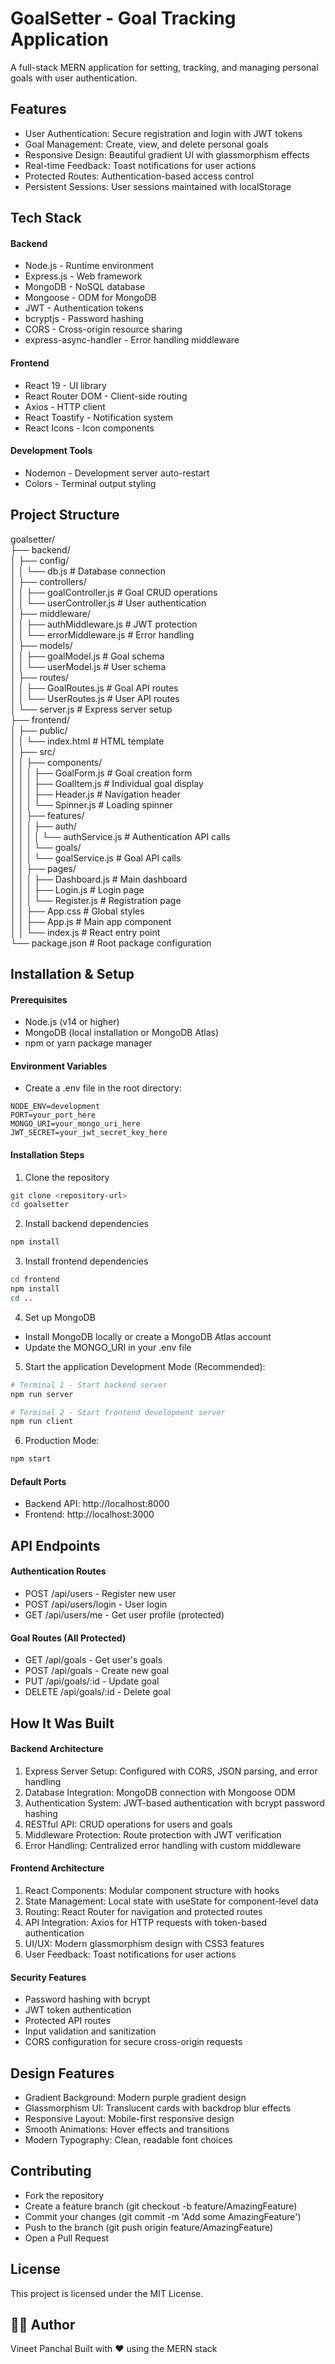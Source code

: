 # GoalSetter - Goal Tracking Application

A full-stack MERN application for setting, tracking, and managing personal goals with user authentication.

## Features

- User Authentication: Secure registration and login with JWT tokens
- Goal Management: Create, view, and delete personal goals
- Responsive Design: Beautiful gradient UI with glassmorphism effects
- Real-time Feedback: Toast notifications for user actions
- Protected Routes: Authentication-based access control
- Persistent Sessions: User sessions maintained with localStorage

## Tech Stack

#### Backend

- Node.js - Runtime environment
- Express.js - Web framework
- MongoDB - NoSQL database
- Mongoose - ODM for MongoDB
- JWT - Authentication tokens
- bcryptjs - Password hashing
- CORS - Cross-origin resource sharing
- express-async-handler - Error handling middleware

#### Frontend

- React 19 - UI library
- React Router DOM - Client-side routing
- Axios - HTTP client
- React Toastify - Notification system
- React Icons - Icon components

#### Development Tools

- Nodemon - Development server auto-restart
- Colors - Terminal output styling

## Project Structure
goalsetter/ <br />
├── backend/ <br />
│   ├── config/ <br />
│   │   └── db.js              # Database connection <br />
│   ├── controllers/ <br />
│   │   ├── goalController.js  # Goal CRUD operations <br />
│   │   └── userController.js  # User authentication <br />
│   ├── middleware/ <br />
│   │   ├── authMiddleware.js  # JWT protection <br />
│   │   └── errorMiddleware.js # Error handling <br />
│   ├── models/ <br />
│   │   ├── goalModel.js       # Goal schema <br />
│   │   └── userModel.js       # User schema <br />
│   ├── routes/ <br />
│   │   ├── GoalRoutes.js      # Goal API routes <br />
│   │   └── UserRoutes.js      # User API routes <br />
│   └── server.js              # Express server setup <br />
├── frontend/ <br />
│   ├── public/ <br />
│   │   └── index.html         # HTML template <br />
│   ├── src/ <br />
│   │   ├── components/ <br />
│   │   │   ├── GoalForm.js    # Goal creation form <br />
│   │   │   ├── GoalItem.js    # Individual goal display <br />
│   │   │   ├── Header.js      # Navigation header <br />
│   │   │   └── Spinner.js     # Loading spinner <br />
│   │   ├── features/ <br />
│   │   │   ├── auth/ <br />
│   │   │   │   └── authService.js  # Authentication API calls <br />
│   │   │   └── goals/ <br />
│   │   │       └── goalService.js  # Goal API calls <br />
│   │   ├── pages/ <br />
│   │   │   ├── Dashboard.js   # Main dashboard <br />
│   │   │   ├── Login.js       # Login page <br />
│   │   │   └── Register.js    # Registration page <br />
│   │   ├── App.css           # Global styles <br />
│   │   ├── App.js            # Main app component <br />
│   │   └── index.js          # React entry point <br />
└── package.json              # Root package configuration <br />

## Installation & Setup

#### Prerequisites

- Node.js (v14 or higher)
- MongoDB (local installation or MongoDB Atlas)
- npm or yarn package manager

#### Environment Variables
- Create a .env file in the root directory:
```env
NODE_ENV=development
PORT=your_port_here
MONGO_URI=your_mongo_uri_here
JWT_SECRET=your_jwt_secret_key_here
```

#### Installation Steps
1. Clone the repository
```bash
git clone <repository-url>
cd goalsetter
```

2. Install backend dependencies
```bash
npm install
```

3. Install frontend dependencies
```bash
cd frontend
npm install
cd ..
```

4. Set up MongoDB
- Install MongoDB locally or create a MongoDB Atlas account
- Update the MONGO_URI in your .env file

5. Start the application Development Mode (Recommended):
```bash
# Terminal 1 - Start backend server
npm run server

# Terminal 2 - Start frontend development server
npm run client
```

6. Production Mode:
```bash
npm start
```

#### Default Ports

- Backend API: http://localhost:8000
- Frontend: http://localhost:3000

## API Endpoints

#### Authentication Routes

- POST /api/users - Register new user
- POST /api/users/login - User login
- GET /api/users/me - Get user profile (protected)

#### Goal Routes (All Protected)

- GET /api/goals - Get user's goals
- POST /api/goals - Create new goal
- PUT /api/goals/:id - Update goal
- DELETE /api/goals/:id - Delete goal

## How It Was Built
#### Backend Architecture

1. Express Server Setup: Configured with CORS, JSON parsing, and error handling
2. Database Integration: MongoDB connection with Mongoose ODM
3. Authentication System: JWT-based authentication with bcrypt password hashing
4. RESTful API: CRUD operations for users and goals
5. Middleware Protection: Route protection with JWT verification
6. Error Handling: Centralized error handling with custom middleware

#### Frontend Architecture

1. React Components: Modular component structure with hooks
2. State Management: Local state with useState for component-level data
3. Routing: React Router for navigation and protected routes
4. API Integration: Axios for HTTP requests with token-based authentication
5. UI/UX: Modern glassmorphism design with CSS3 features
6. User Feedback: Toast notifications for user actions

#### Security Features

- Password hashing with bcrypt
- JWT token authentication
- Protected API routes
- Input validation and sanitization
- CORS configuration for secure cross-origin requests

## Design Features

- Gradient Background: Modern purple gradient design
- Glassmorphism UI: Translucent cards with backdrop blur effects
- Responsive Layout: Mobile-first responsive design
- Smooth Animations: Hover effects and transitions
- Modern Typography: Clean, readable font choices

## Contributing

- Fork the repository
- Create a feature branch (git checkout -b feature/AmazingFeature)
- Commit your changes (git commit -m 'Add some AmazingFeature')
- Push to the branch (git push origin feature/AmazingFeature)
- Open a Pull Request

## License
This project is licensed under the MIT License.

## 👨‍💻 Author

Vineet Panchal
Built with ❤️ using the MERN stack